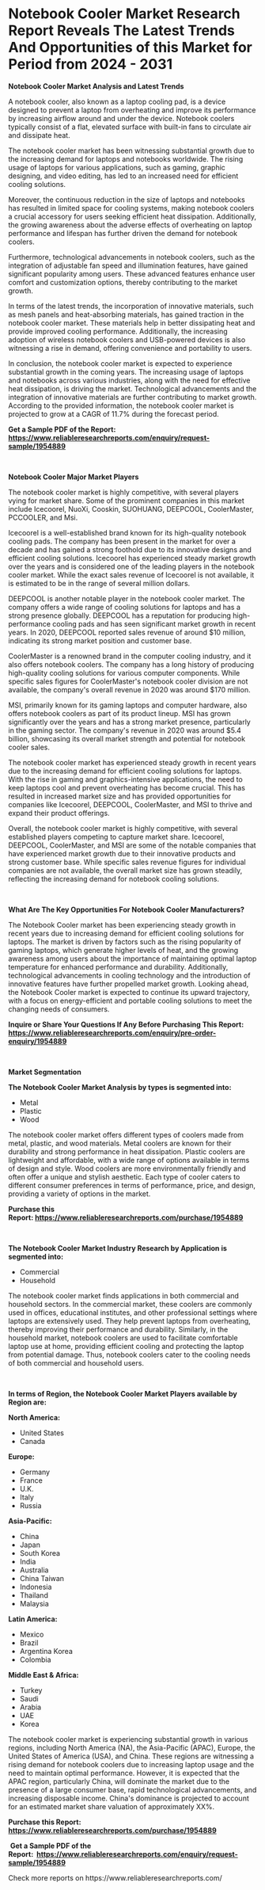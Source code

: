 <p><h1>Notebook Cooler Market Research Report Reveals The Latest Trends And Opportunities of this Market for Period from 2024 - 2031</h1></p><p><strong>Notebook Cooler Market Analysis and Latest Trends</strong></p>
<p><p>A notebook cooler, also known as a laptop cooling pad, is a device designed to prevent a laptop from overheating and improve its performance by increasing airflow around and under the device. Notebook coolers typically consist of a flat, elevated surface with built-in fans to circulate air and dissipate heat.</p><p>The notebook cooler market has been witnessing substantial growth due to the increasing demand for laptops and notebooks worldwide. The rising usage of laptops for various applications, such as gaming, graphic designing, and video editing, has led to an increased need for efficient cooling solutions.</p><p>Moreover, the continuous reduction in the size of laptops and notebooks has resulted in limited space for cooling systems, making notebook coolers a crucial accessory for users seeking efficient heat dissipation. Additionally, the growing awareness about the adverse effects of overheating on laptop performance and lifespan has further driven the demand for notebook coolers.</p><p>Furthermore, technological advancements in notebook coolers, such as the integration of adjustable fan speed and illumination features, have gained significant popularity among users. These advanced features enhance user comfort and customization options, thereby contributing to the market growth.</p><p>In terms of the latest trends, the incorporation of innovative materials, such as mesh panels and heat-absorbing materials, has gained traction in the notebook cooler market. These materials help in better dissipating heat and provide improved cooling performance. Additionally, the increasing adoption of wireless notebook coolers and USB-powered devices is also witnessing a rise in demand, offering convenience and portability to users.</p><p>In conclusion, the notebook cooler market is expected to experience substantial growth in the coming years. The increasing usage of laptops and notebooks across various industries, along with the need for effective heat dissipation, is driving the market. Technological advancements and the integration of innovative materials are further contributing to market growth. According to the provided information, the notebook cooler market is projected to grow at a CAGR of 11.7% during the forecast period.</p></p>
<p><strong>Get a Sample PDF of the Report:&nbsp; <a href="https://www.reliableresearchreports.com/enquiry/request-sample/1954889">https://www.reliableresearchreports.com/enquiry/request-sample/1954889</a></strong></p>
<p>&nbsp;</p>
<p><strong>Notebook Cooler Major Market Players</strong></p>
<p><p>The notebook cooler market is highly competitive, with several players vying for market share. Some of the prominent companies in this market include Icecoorel, NuoXi, Cooskin, SUOHUANG, DEEPCOOL, CoolerMaster, PCCOOLER, and Msi. </p><p>Icecoorel is a well-established brand known for its high-quality notebook cooling pads. The company has been present in the market for over a decade and has gained a strong foothold due to its innovative designs and efficient cooling solutions. Icecoorel has experienced steady market growth over the years and is considered one of the leading players in the notebook cooler market. While the exact sales revenue of Icecoorel is not available, it is estimated to be in the range of several million dollars.</p><p>DEEPCOOL is another notable player in the notebook cooler market. The company offers a wide range of cooling solutions for laptops and has a strong presence globally. DEEPCOOL has a reputation for producing high-performance cooling pads and has seen significant market growth in recent years. In 2020, DEEPCOOL reported sales revenue of around $10 million, indicating its strong market position and customer base.</p><p>CoolerMaster is a renowned brand in the computer cooling industry, and it also offers notebook coolers. The company has a long history of producing high-quality cooling solutions for various computer components. While specific sales figures for CoolerMaster's notebook cooler division are not available, the company's overall revenue in 2020 was around $170 million.</p><p>MSI, primarily known for its gaming laptops and computer hardware, also offers notebook coolers as part of its product lineup. MSI has grown significantly over the years and has a strong market presence, particularly in the gaming sector. The company's revenue in 2020 was around $5.4 billion, showcasing its overall market strength and potential for notebook cooler sales.</p><p>The notebook cooler market has experienced steady growth in recent years due to the increasing demand for efficient cooling solutions for laptops. With the rise in gaming and graphics-intensive applications, the need to keep laptops cool and prevent overheating has become crucial. This has resulted in increased market size and has provided opportunities for companies like Icecoorel, DEEPCOOL, CoolerMaster, and MSI to thrive and expand their product offerings.</p><p>Overall, the notebook cooler market is highly competitive, with several established players competing to capture market share. Icecoorel, DEEPCOOL, CoolerMaster, and MSI are some of the notable companies that have experienced market growth due to their innovative products and strong customer base. While specific sales revenue figures for individual companies are not available, the overall market size has grown steadily, reflecting the increasing demand for notebook cooling solutions.</p></p>
<p>&nbsp;</p>
<p><strong>What Are The Key Opportunities For Notebook Cooler Manufacturers?</strong></p>
<p><p>The Notebook Cooler market has been experiencing steady growth in recent years due to increasing demand for efficient cooling solutions for laptops. The market is driven by factors such as the rising popularity of gaming laptops, which generate higher levels of heat, and the growing awareness among users about the importance of maintaining optimal laptop temperature for enhanced performance and durability. Additionally, technological advancements in cooling technology and the introduction of innovative features have further propelled market growth. Looking ahead, the Notebook Cooler market is expected to continue its upward trajectory, with a focus on energy-efficient and portable cooling solutions to meet the changing needs of consumers.</p></p>
<p><strong>Inquire or Share Your Questions If Any Before Purchasing This Report: <a href="https://www.reliableresearchreports.com/enquiry/pre-order-enquiry/1954889">https://www.reliableresearchreports.com/enquiry/pre-order-enquiry/1954889</a></strong></p>
<p>&nbsp;</p>
<p><strong>Market Segmentation</strong></p>
<p><strong>The Notebook Cooler Market Analysis by types is segmented into:</strong></p>
<p><ul><li>Metal</li><li>Plastic</li><li>Wood</li></ul></p>
<p><p>The notebook cooler market offers different types of coolers made from metal, plastic, and wood materials. Metal coolers are known for their durability and strong performance in heat dissipation. Plastic coolers are lightweight and affordable, with a wide range of options available in terms of design and style. Wood coolers are more environmentally friendly and often offer a unique and stylish aesthetic. Each type of cooler caters to different consumer preferences in terms of performance, price, and design, providing a variety of options in the market.</p></p>
<p><strong>Purchase this Report:&nbsp;<a href="https://www.reliableresearchreports.com/purchase/1954889">https://www.reliableresearchreports.com/purchase/1954889</a></strong></p>
<p>&nbsp;</p>
<p><strong>The Notebook Cooler Market Industry Research by Application is segmented into:</strong></p>
<p><ul><li>Commercial</li><li>Household</li></ul></p>
<p><p>The notebook cooler market finds applications in both commercial and household sectors. In the commercial market, these coolers are commonly used in offices, educational institutes, and other professional settings where laptops are extensively used. They help prevent laptops from overheating, thereby improving their performance and durability. Similarly, in the household market, notebook coolers are used to facilitate comfortable laptop use at home, providing efficient cooling and protecting the laptop from potential damage. Thus, notebook coolers cater to the cooling needs of both commercial and household users.</p></p>
<p>&nbsp;</p>
<p><strong>In terms of Region, the Notebook Cooler Market Players available by Region are:</strong></p>
<p>
    <p> <strong> North America: </strong>
        <ul>
            <li>United States</li>
            <li>Canada</li>
        </ul>
        </p> 
    <p> <strong> Europe: </strong>
        <ul>
            <li>Germany</li>
            <li>France</li>
            <li>U.K.</li>
            <li>Italy</li>
            <li>Russia</li>
        </ul>
        </p> 
    <p> <strong> Asia-Pacific: </strong>
        <ul>
            <li>China</li>
            <li>Japan</li>
            <li>South Korea</li>
            <li>India</li>
            <li>Australia</li>
            <li>China Taiwan</li>
            <li>Indonesia</li>
            <li>Thailand</li>
            <li>Malaysia</li>
        </ul>
        </p> 
    <p> <strong> Latin America: </strong>
        <ul>
            <li>Mexico</li>
            <li>Brazil</li>
            <li>Argentina Korea</li>
            <li>Colombia</li>
        </ul>
        </p> 
    <p> <strong> Middle East & Africa: </strong>
        <ul>
            <li>Turkey</li>
            <li>Saudi</li>
            <li>Arabia</li>
            <li>UAE</li>
            <li>Korea</li>
        </ul>
    </p>
    </p>
<p><p>The notebook cooler market is experiencing substantial growth in various regions, including North America (NA), the Asia-Pacific (APAC), Europe, the United States of America (USA), and China. These regions are witnessing a rising demand for notebook coolers due to increasing laptop usage and the need to maintain optimal performance. However, it is expected that the APAC region, particularly China, will dominate the market due to the presence of a large consumer base, rapid technological advancements, and increasing disposable income. China's dominance is projected to account for an estimated market share valuation of approximately XX%.</p></p>
<p><strong>Purchase this Report: <a href="https://www.reliableresearchreports.com/purchase/1954889">https://www.reliableresearchreports.com/purchase/1954889</a></strong></p>
<p>&nbsp;<strong>Get a Sample PDF of the Report:&nbsp;&nbsp;<a href="https://www.reliableresearchreports.com/enquiry/request-sample/1954889">https://www.reliableresearchreports.com/enquiry/request-sample/1954889</a></strong></p>
<p><strong></strong></p>
<p>Check more reports on https://www.reliableresearchreports.com/</p>